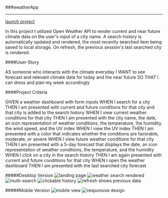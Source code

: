 ###weatherApp

---- 
[launch project](eaclumpkens.github.io/dayplanner/)

In this project I utilized Open Weather API to render current and near future climate data on the user's input of a city name. A search history is automatically updated and rendered, the most recently searched item being saved to local storage. On refresh, the previous session's last searched city is rendered.

####User-Story

AS someone who interacts with the climate everyday
I WANT to see forecast and relevant climate data for today and the near future
SO THAT I can dress and plan my week accordingly

####Project Criteria

GIVEN a weather dashboard with form inputs
WHEN I search for a city
THEN I am presented with current and future conditions for that city and that city is added to the search history
WHEN I view current weather conditions for that city
THEN I am presented with the city name, the date, an icon representation of weather conditions, the temperature, the humidity, the wind speed, and the UV index
WHEN I view the UV index
THEN I am presented with a color that indicates whether the conditions are favorable, moderate, or severe
WHEN I view future weather conditions for that city
THEN I am presented with a 5-day forecast that displays the date, an icon representation of weather conditions, the temperature, and the humidity
WHEN I click on a city in the search history
THEN I am again presented with current and future conditions for that city
WHEN I open the weather dashboard
THEN I am presented with the last searched city forecast

#####Desktop Version
![landing page](./assets/images/desktop-01.png)
![weather search rendered](./assets/images/desktop-02.png)
![multi-search](./assets/images/desktop-03.png)
![clickable history](./assets/images/desktop-04.png)
![refresh shows previous data](./assets/images/desktop-05.png)


#####Mobile Version
![mobile view](./assets/images/mobile-01.jpeg)
![responsive design](./assets/images/mobile-02.jpeg)